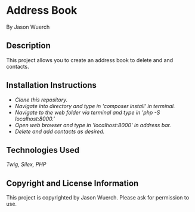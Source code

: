 # Address Book

By Jason Wuerch

## Description

This project allows you to create an address book to delete and and contacts.

## Installation Instructions

* _Clone this repository._
* _Navigate into directory and type in 'composer install' in terminal._
* _Navigate to the web folder via terminal and type in 'php -S localhost:8000.'_
* _Open web browser and type in 'localhost:8000' in address bar._
* _Delete and add contacts as desired._

## Technologies Used

_Twig, Silex, PHP_

## Copyright and License Information

This project is copyrighted by Jason Wuerch. Please ask for permission to use.
